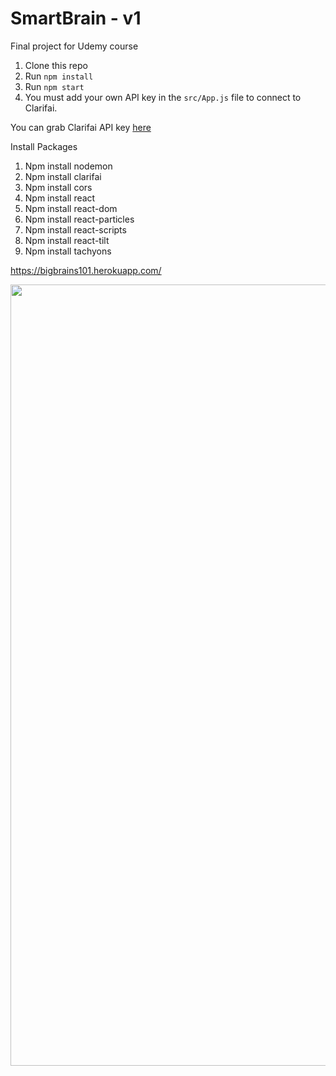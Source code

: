 # SmartBrain - v1
Final project for Udemy course

1. Clone this repo
2. Run `npm install`
3. Run `npm start`
4. You must add your own API key in the `src/App.js` file to connect to Clarifai.

You can grab Clarifai API key [here](https://www.clarifai.com/)

Install Packages

1. Npm install nodemon
2. Npm install clarifai
3. Npm install cors
4. Npm install react
5. Npm install react-dom
6. Npm install react-particles
7. Npm install react-scripts
8. Npm install react-tilt
9. Npm install tachyons 

https://bigbrains101.herokuapp.com/

<img src="https://bigbrainsgithub.s3-eu-west-1.amazonaws.com/faces.JPG" width="1250px">
